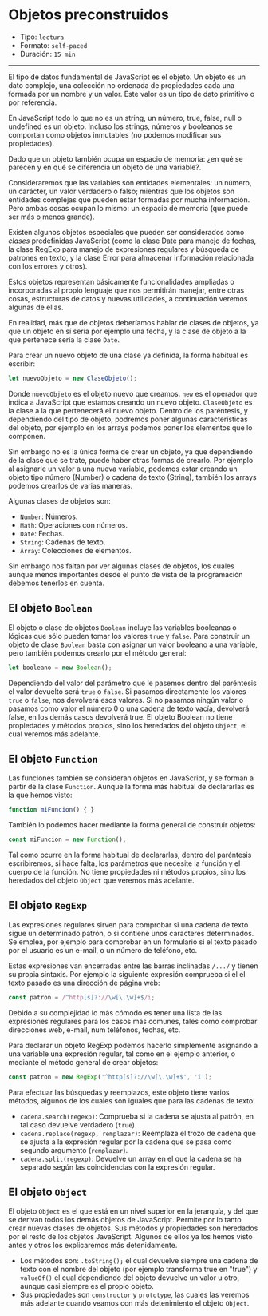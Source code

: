 # Objetos preconstruidos

* Tipo: `lectura`
* Formato: `self-paced`
* Duración: `15 min`

***

El tipo de datos fundamental de JavaScript es el objeto. Un objeto es un dato
complejo, una colección no ordenada de propiedades cada una formada por un
nombre y un valor. Este valor es un tipo de dato primitivo o por referencia.

En JavaScript todo lo que no es un string, un número, true, false, null o
undefined es un objeto. Incluso los strings, números y booleanos se comportan
como objetos inmutables (no podemos modificar sus propiedades).

Dado que un objeto también ocupa un espacio de memoria: ¿en qué se parecen y en
qué se diferencia un objeto de una variable?.

Consideraremos que las variables son entidades elementales: un número, un
carácter, un valor verdadero o falso; mientras que los objetos son entidades
complejas que pueden estar formadas por mucha información. Pero ambas cosas
ocupan lo mismo: un espacio de memoria (que puede ser más o menos grande).

Existen algunos objetos especiales que pueden ser considerados como _clases_
predefinidas JavaScript (como la clase Date para manejo de fechas, la clase
RegExp para manejo de expresiones regulares y búsqueda de patrones en texto, y
la clase Error para almacenar información relacionada con los errores y otros).

Estos objetos representan básicamente funcionalidades ampliadas o incorporadas
al propio lenguaje que nos permitirán manejar, entre otras cosas, estructuras de
datos y nuevas utilidades, a continuación veremos algunas de ellas.

En realidad, más que de objetos deberíamos hablar de clases de objetos, ya que
un objeto en sí sería por ejemplo una fecha, y la clase de objeto a la que
pertenece sería la clase `Date`.

Para crear un nuevo objeto de una clase ya definida, la forma habitual es
escribir:

```javascript
let nuevoObjeto = new ClaseObjeto();
```

Donde `nuevoObjeto` es el objeto nuevo que creamos. `new` es el operador que
indica a JavaScript que estamos creando un nuevo objeto. `ClaseObjeto` es la
clase a la que pertenecerá el nuevo objeto. Dentro de los paréntesis, y
dependiendo del tipo de objeto, podremos poner algunas características del
objeto, por ejemplo en los arrays podemos poner los elementos que lo componen.

Sin embargo no es la única forma de crear un objeto, ya que dependiendo de la
clase que se trate, puede haber otras formas de crearlo. Por ejemplo al
asignarle un valor a una nueva variable, podemos estar creando un objeto tipo
número (Number) o cadena de texto (String), también los arrays podemos crearlos
de varias maneras.

Algunas clases de objetos son:

* `Number`: Números.
* `Math`: Operaciones con números.
* `Date`: Fechas.
* `String`: Cadenas de texto.
* `Array`: Colecciones de elementos.

Sin embargo nos faltan por ver algunas clases de objetos, los cuales aunque
menos importantes desde el punto de vista de la programación debemos tenerlos en
cuenta.

## El objeto `Boolean`

El objeto o clase de objetos `Boolean` incluye las variables booleanas o lógicas
que sólo pueden tomar los valores `true` y `false`. Para construir un objeto de
clase `Boolean` basta con asignar un valor booleano a una variable, pero también
podemos crearlo por el método general:

```javascript
let booleano = new Boolean();
```

Dependiendo del valor del parámetro que le pasemos dentro del paréntesis el
valor devuelto será `true` o `false`. Si pasamos directamente los valores `true`
o `false`, nos devolverá esos valores. Si no pasamos ningún valor o pasamos como
valor el número 0 o una cadena de texto vacía, devolverá false, en los demás
casos devolverá true. El objeto Boolean no tiene propiedades y métodos propios,
sino los heredados del objeto `Object`, el cual veremos más adelante.

## El objeto `Function`

Las funciones también se consideran objetos en JavaScript, y se forman a partir
de la clase `Function`. Aunque la forma más habitual de declararlas es la que
hemos visto:

```javascript
function miFuncion() { }
```

También lo podemos hacer mediante la forma general de construir objetos:

```javascript
const miFuncion = new Function();
```

Tal como ocurre en la forma habitual de declararlas, dentro del paréntesis
escribiremos, si hace falta, los parámetros que necesite la función y el cuerpo
de la función. No tiene propiedades ni métodos propios, sino los heredados del
objeto `Object` que veremos más adelante.

## El objeto `RegExp`

Las expresiones regulares sirven para comprobar si una cadena de texto sigue un
determinado patrón, o si contiene unos caracteres determinados. Se emplea, por
ejemplo para comprobar en un formulario si el texto pasado por el usuario es un
e-mail, o un número de teléfono, etc.

Estas expresiones van encerradas entre las barras inclinadas `/.../` y tienen
su propia sintaxis. Por ejemplo la siguiente expresión comprueba si el el texto
pasado es una dirección de página web:

```javascript
const patron = /^http[s]?://\w[\.\w]+$/i;
```

Debido a su complejidad lo más cómodo es tener una lista de las expresiones
regulares para los casos más comunes, tales como comprobar direcciones web,
e-mail, num teléfonos, fechas, etc.

Para declarar un objeto RegExp podemos hacerlo simplemente asignando a una
variable una expresión regular, tal como en el ejemplo anterior, o mediante el
método general de crear objetos:

```javascript
const patron = new RegExp('^http[s]?://\w[\.\w]+$', 'i');
```

Para efectuar las búsquedas y reemplazos, este objeto tiene varios métodos,
algunos de los cuales son iguales que para las cadenas de texto:

* `cadena.search(regexp)`: Comprueba si la cadena se ajusta al patrón, en tal
  caso devuelve verdadero (`true`).
* `cadena.replace(regexp, remplazar)`: Reemplaza el trozo de cadena que se
  ajusta a la expresión regular por la cadena que se pasa como segundo argumento
  (`remplazar`).
* `cadena.split(regexp)`: Devuelve un array en el que la cadena se ha separado
  según las coincidencias con la expresión regular.

## El objeto `Object`

El objeto `Object` es el que está en un nivel superior en la jerarquía, y del
que se derivan todos los demás objetos de JavaScript. Permite por lo tanto crear
nuevas clases de objetos. Sus métodos y propiedades son heredados por el resto
de los objetos JavaScript. Algunos de ellos ya los hemos visto antes y otros los
explicaremos más detenidamente.

* Los métodos son: `.toString();` el cual devuelve siempre una cadena de texto
  con el nombre del objeto (por ejemplo transforma true en "true") y `valueOf()`
  el cual dependiendo del objeto devuelve un valor u otro, aunque casi siempre
  es el propio objeto.
* Sus propiedades son `constructor` y `prototype`, las cuales las veremos más
  adelante cuando veamos con más detenimiento el objeto `Object`.
